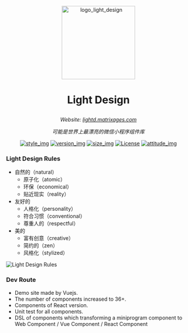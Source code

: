 <p align="center"><a href="#" target="_blank" rel="noopener noreferrer"><img width="200" src="https://matrixage.github.io/img/projects/lightd/logo_light_design.png" alt="logo_light_design"></a></p>

# <p align="center"> Light Design </p>

_<p align="center">Website: [lightd.matrixages.com](https://lightd.matrixages.com/)</p>_

_<p align="center">可能是世界上最漂亮的微信小程序组件库</p>_

<p align="center">
  <a href="#"><img src="https://img.shields.io/badge/style-Light%20Design-black.svg" alt="style_img"></a>
  <a href="#"><img src="https://img.shields.io/badge/version-1.0-orange.svg" alt="version_img"></a>
  <a href="#"><img src="https://img.shields.io/badge/indepent%20component-yes-red.svg" alt="size_img"></a>
  <a href="#"><img src="https://img.shields.io/badge/license-MIT-blue.svg" alt="License"></a>
  <a href="#"><img src="https://img.shields.io/badge/join-welcome-brightgreen.svg" alt="attitude_img"></a>
</p>


### Light Design Rules

- 自然的（natural）
  - 原子化（atomic）
  - 环保（economical）
  - 贴近现实（reality）
- 友好的
  - 人格化（personality）
  - 符合习惯（conventional）
  - 尊重人的（respectful）
- 美的
  - 富有创意（creative）
  - 简约的（zen）
  - 风格化（stylized）

![Light Design Rules](https://matrixage.github.io/img/projects/lightd/light_design_rules.jpg)

### Dev Route

- Demo site made by Vuejs.
- The number of components increased to 36+.
- Components of React version.
- Unit test for all components.
- DSL of components which transforming a miniprogram component to Web Component / Vue Component / React Component

